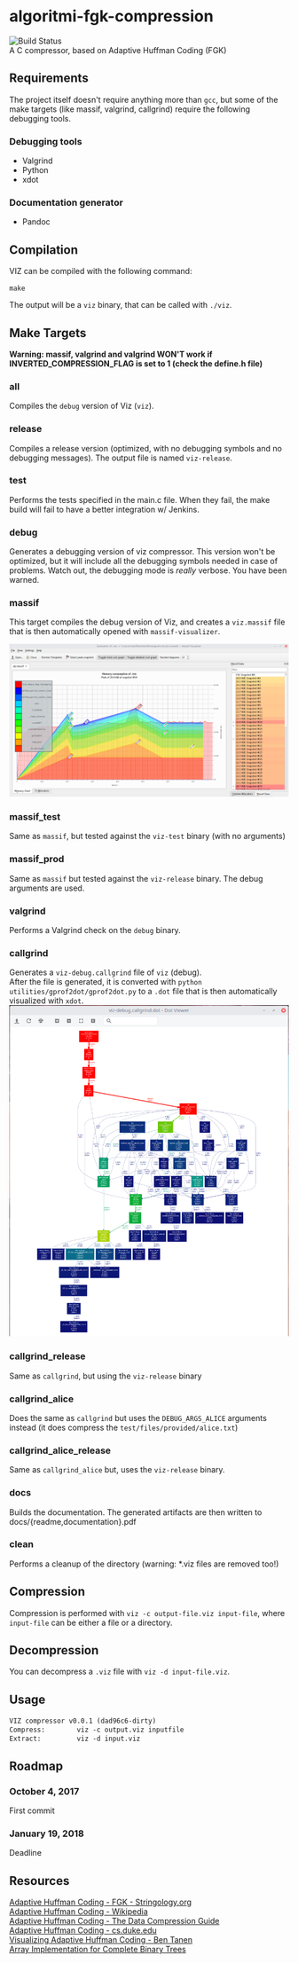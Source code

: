 # algoritmi-fgk-compression
![Build Status](https://jenkins.mastodonti.co/job/dvitali-algoritmi-fgk-compression/badge/icon)  
A C compressor, based on Adaptive Huffman Coding (FGK)

## Requirements
The project itself doesn't require anything more than `gcc`, but some of the make targets (like massif, valgrind, callgrind) require the following debugging tools.  

### Debugging tools
- Valgrind
- Python
- xdot

### Documentation generator
- Pandoc

## Compilation
VIZ can be compiled with the following command:  
```
make
```
The output will be a `viz` binary, that can be called with `./viz`.

## Make Targets

**Warning: massif, valgrind and valgrind WON'T work if INVERTED_COMPRESSION_FLAG is set to 1 (check the define.h file)**

### all
Compiles the `debug` version of Viz (`viz`).

### release
Compiles a release version (optimized, with no debugging symbols and no debugging messages). The output file is named `viz-release`.

### test
Performs the tests specified in the main.c file. When they fail, the make build will fail to have a better integration w/ Jenkins.

### debug
Generates a debugging version of viz compressor. This version won't be optimized, but it will include all the debugging symbols needed in case of problems. Watch out, the debugging mode is *really* verbose. You have been warned.

### massif
This target compiles the debug version of Viz, and creates a `viz.massif` file that is then automatically opened with `massif-visualizer`.

![Sample](./docs/images/massif-1.png)

### massif_test
Same as `massif`, but tested against the `viz-test` binary (with no arguments)

### massif_prod
Same as `massif` but tested against the `viz-release` binary. The debug arguments are used.

### valgrind
Performs a Valgrind check on the `debug` binary.

### callgrind
Generates a `viz-debug.callgrind` file of `viz` (debug).  
After the file is generated, it is converted with `python utilities/gprof2dot/gprof2dot.py` to a `.dot` file that is then automatically visualized with `xdot`.  
![Callgrind result](./docs/images/callgrind-1.png)

### callgrind_release
Same as `callgrind`, but using the `viz-release` binary

### callgrind_alice
Does the same as `callgrind` but uses the `DEBUG_ARGS_ALICE` arguments instead (it does compress the `test/files/provided/alice.txt`)

### callgrind_alice_release
Same as `callgrind_alice` but, uses the `viz-release` binary.

### docs
Builds the documentation. The generated artifacts are then written to docs/{readme,documentation}.pdf

### clean
Performs a cleanup of the directory (warning: *.viz files are removed too!)


## Compression
Compression is performed with `viz -c output-file.viz input-file`, where `input-file` can be either a file or a directory.

## Decompression
You can decompress a `.viz` file with `viz -d input-file.viz`.


## Usage
```
VIZ compressor v0.0.1 (dad96c6-dirty)
Compress:        viz -c output.viz inputfile
Extract:         viz -d input.viz
```

## Roadmap
### October 4, 2017
First commit

### January 19, 2018
Deadline

## Resources
[Adaptive Huffman Coding - FGK - Stringology.org](http://www.stringology.org/DataCompression/fgk/index_en.html)  
[Adaptive Huffman Coding - Wikipedia](https://en.wikipedia.org/wiki/Adaptive_Huffman_coding)  
[Adaptive Huffman Coding - The Data Compression Guide](https://sites.google.com/site/datacompressionguide/fgk)  
[Adaptive Huffman Coding - cs.duke.edu](https://www.cs.duke.edu/csed/curious/compression/adaptivehuff.html)  
[Visualizing Adaptive Huffman Coding - Ben Tanen](http://ben-tanen.com/adaptive-huffman/)  
[Array Implementation for Complete Binary Trees](http://www.ida.liu.se/opendsa/OpenDSA/Books/OpenDSA/html/CompleteTree.html)